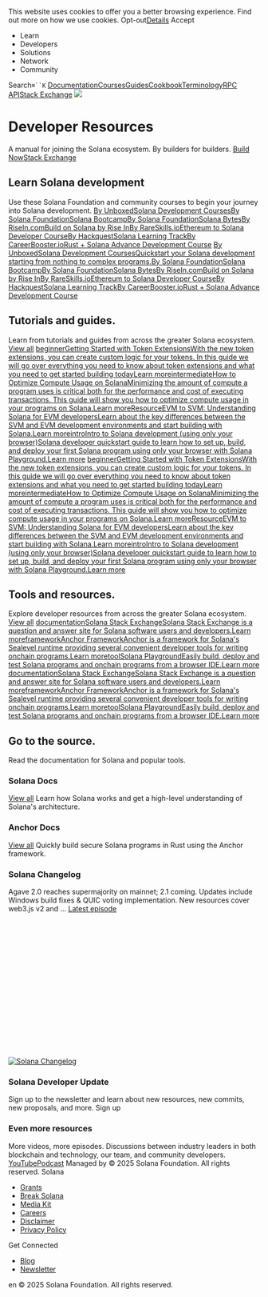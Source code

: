 This website uses cookies to offer you a better browsing experience. Find out more on how we use cookies.
Opt-out[Details](https://solana.com/</privacy-policy#collection-of-information>)
Accept
[](https://solana.com/</>)
  * Learn
  * Developers
  * Solutions
  * Network
  * Community


Search`⌘``K`
[Documentation](https://solana.com/</docs>)[Courses](https://solana.com/</developers/courses>)[Guides](https://solana.com/</developers/guides>)[Cookbook](https://solana.com/</developers/cookbook>)[Terminology](https://solana.com/</docs/terminology>)[RPC API](https://solana.com/</docs/rpc>)[Stack Exchange](https://solana.com/<https:/solana.stackexchange.com/>)
![](https://solana.com/_next/image?url=%2F_next%2Fstatic%2Fmedia%2Fhero-geometry.e6d9398b.png&w=1920&q=75)
# Developer Resources
A manual for joining the Solana ecosystem. By builders for builders.
[Build Now](https://solana.com/</docs/intro/quick-start>)[Stack Exchange](https://solana.com/<https:/solana.stackexchange.com>)
## Learn Solana development
Use these Solana Foundation and community courses to begin your journey into Solana development.
[By UnboxedSolana Development Courses](https://solana.com/</developers/courses>)[By Solana FoundationSolana Bootcamp](https://solana.com/<https:/www.youtube.com/watch?v=amAq-WHAFs8&list=PLilwLeBwGuK7HN8ZnXpGAD9q6i4syhnVc>)[By Solana FoundationSolana Bytes](https://solana.com/<https:/www.youtube.com/watch?v=pRYs49MqapI&list=PLilwLeBwGuK51Ji870apdb88dnBr1Xqhm>)[By RiseIn.comBuild on Solana by Rise In](https://solana.com/<https:/www.risein.com/courses/build-on-solana>)[By RareSkills.ioEthereum to Solana Developer Course](https://solana.com/<https:/www.rareskills.io/solana-tutorial>)[By HackquestSolana Learning Track](https://solana.com/<https:/www.hackquest.io/en/learning-track/d22e6118-f7f6-4f31-acf2-433d08bc52e8>)[By CareerBooster.ioRust + Solana Advance Development Course](https://solana.com/<https:/careerbooster.io/courses/rust-solana-advance-development-course>)
[By UnboxedSolana Development CoursesQuickstart your Solana development starting from nothing to complex programs.](https://solana.com/</developers/courses>)[By Solana FoundationSolana Bootcamp](https://solana.com/<https:/www.youtube.com/watch?v=amAq-WHAFs8&list=PLilwLeBwGuK7HN8ZnXpGAD9q6i4syhnVc>)[By Solana FoundationSolana Bytes](https://solana.com/<https:/www.youtube.com/watch?v=pRYs49MqapI&list=PLilwLeBwGuK51Ji870apdb88dnBr1Xqhm>)[By RiseIn.comBuild on Solana by Rise In](https://solana.com/<https:/www.risein.com/courses/build-on-solana>)[By RareSkills.ioEthereum to Solana Developer Course](https://solana.com/<https:/www.rareskills.io/solana-tutorial>)[By HackquestSolana Learning Track](https://solana.com/<https:/www.hackquest.io/en/learning-track/d22e6118-f7f6-4f31-acf2-433d08bc52e8>)[By CareerBooster.ioRust + Solana Advance Development Course](https://solana.com/<https:/careerbooster.io/courses/rust-solana-advance-development-course>)
## Tutorials and guides.
Learn from tutorials and guides from across the greater Solana ecosystem.
[View all](https://solana.com/</developers/guides>)
[beginnerGetting Started with Token ExtensionsWith the new token extensions, you can create custom logic for your tokens. In this guide we will go over everything you need to know about token extensions and what you need to get started building todayLearn more](https://solana.com/</developers/guides/token-extensions/getting-started>)[intermediateHow to Optimize Compute Usage on SolanaMinimizing the amount of compute a program uses is critical both for the performance and cost of executing transactions. This guide will show you how to optimize compute usage in your programs on Solana.Learn more](https://solana.com/</developers/guides/advanced/how-to-optimize-compute>)[ResourceEVM to SVM: Understanding Solana for EVM developersLearn about the key differences between the SVM and EVM development environments and start building with Solana.Learn more](https://solana.com/</developers/evm-to-svm>)[introIntro to Solana development (using only your browser)Solana developer quickstart guide to learn how to set up, build, and deploy your first Solana program using only your browser with Solana Playground.Learn more](https://solana.com/</developers/guides/getstarted/hello-world-in-your-browser>)
[beginnerGetting Started with Token ExtensionsWith the new token extensions, you can create custom logic for your tokens. In this guide we will go over everything you need to know about token extensions and what you need to get started building todayLearn more](https://solana.com/</developers/guides/token-extensions/getting-started>)[intermediateHow to Optimize Compute Usage on SolanaMinimizing the amount of compute a program uses is critical both for the performance and cost of executing transactions. This guide will show you how to optimize compute usage in your programs on Solana.Learn more](https://solana.com/</developers/guides/advanced/how-to-optimize-compute>)[ResourceEVM to SVM: Understanding Solana for EVM developersLearn about the key differences between the SVM and EVM development environments and start building with Solana.Learn more](https://solana.com/</developers/evm-to-svm>)[introIntro to Solana development (using only your browser)Solana developer quickstart guide to learn how to set up, build, and deploy your first Solana program using only your browser with Solana Playground.Learn more](https://solana.com/</developers/guides/getstarted/hello-world-in-your-browser>)
## Tools and resources.
Explore developer resources from across the greater Solana ecosystem.
[View all](https://solana.com/</developers/resources>)
[documentationSolana Stack ExchangeSolana Stack Exchange is a question and answer site for Solana software users and developers.Learn more](https://solana.com/<https:/solana.stackexchange.com/>)[frameworkAnchor FrameworkAnchor is a framework for Solana's Sealevel runtime providing several convenient developer tools for writing onchain programs.Learn more](https://solana.com/<https:/www.anchor-lang.com/>)[toolSolana PlaygroundEasily build, deploy and test Solana programs and onchain programs from a browser IDE.Learn more](https://solana.com/<https:/beta.solpg.io/>)
[documentationSolana Stack ExchangeSolana Stack Exchange is a question and answer site for Solana software users and developers.Learn more](https://solana.com/<https:/solana.stackexchange.com/>)[frameworkAnchor FrameworkAnchor is a framework for Solana's Sealevel runtime providing several convenient developer tools for writing onchain programs.Learn more](https://solana.com/<https:/www.anchor-lang.com/>)[toolSolana PlaygroundEasily build, deploy and test Solana programs and onchain programs from a browser IDE.Learn more](https://solana.com/<https:/beta.solpg.io/>)
## Go to the source.
Read the documentation for Solana and popular tools.
### Solana Docs
[View all](https://solana.com/</docs>)
Learn how Solana works and get a high-level understanding of Solana's architecture.
### Anchor Docs
[View all](https://solana.com/<https:/www.anchor-lang.com/>)
Quickly build secure Solana programs in Rust using the Anchor framework.
### Solana Changelog
Agave 2.0 reaches supermajority on mainnet; 2.1 coming. Updates include Windows build fixes & QUIC voting implementation. New resources cover web3.js v2 and ...
[Latest episode](https://solana.com/<https:/www.youtube.com/watch?v=8rhXV27GKf0&list=PLilwLeBwGuK5-Qri7Pg9zd-Vvhz9kX2-R>)
[![](data:image/svg+xml,%3csvg%20xmlns=%27http://www.w3.org/2000/svg%27%20version=%271.1%27%20width=%271152%27%20height=%27658%27/%3e)![Solana Changelog](https://solana.com/developers)](https://solana.com/<https:/www.youtube.com/playlist?list=PLilwLeBwGuK5-Qri7Pg9zd-Vvhz9kX2-R>)
### Solana Developer Update
Sign up to the newsletter and learn about new resources, new commits, new proposals, and more.
Sign up
### Even more resources
More videos, more episodes. Discussions between industry leaders in both blockchain and technology, our team, and community developers.
[YouTube](https://solana.com/</youtube>)[Podcast](https://solana.com/</validated>)
Managed by
[](https://solana.com/</>)
[](https://solana.com/</youtube>)[](https://solana.com/</twitter>)[](https://solana.com/</discord>)[](https://solana.com/</reddit>)[](https://solana.com/</github>)[](https://solana.com/</telegram>)
© 2025 Solana Foundation. All rights reserved.
Solana
  * [Grants](https://solana.com/<https:/solana.org/grants>)
  * [Break Solana](https://solana.com/<https:/break.solana.com/>)
  * [Media Kit](https://solana.com/</branding>)
  * [Careers](https://solana.com/<https:/jobs.solana.com/>)
  * [Disclaimer](https://solana.com/</tos>)
  * [Privacy Policy](https://solana.com/</privacy-policy>)


Get Connected
  * [Blog](https://solana.com/</news>)
  * [Newsletter](https://solana.com/</newsletter>)


en
© 2025 Solana Foundation. All rights reserved.
